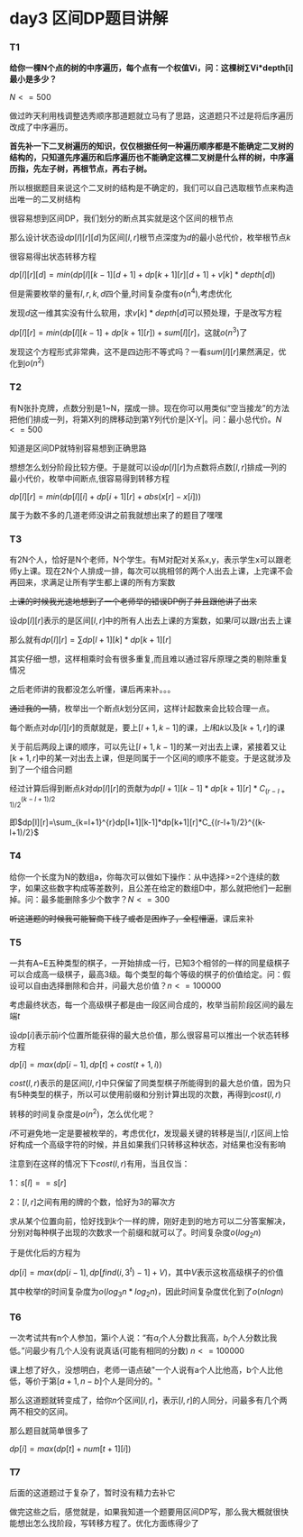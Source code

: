 # day3 区间DP题目讲解

### T1

**给你一棵N个点的树的中序遍历，每个点有一个权值Vi，问：这棵树∑Vi*depth[i]最小是多少？**

$N<=500$



做过昨天利用栈调整选秀顺序那道题就立马有了思路，这道题只不过是将后序遍历改成了中序遍历。

**首先补一下二叉树遍历的知识，仅仅根据任何一种遍历顺序都是不能确定二叉树的结构的，只知道先序遍历和后序遍历也不能确定这棵二叉树是什么样的树，中序遍历指，先左子树，再根节点，再右子树。**

所以根据题目来说这个二叉树的结构是不确定的，我们可以自己选取根节点来构造出唯一的二叉树结构

很容易想到区间DP，我们划分的断点其实就是这个区间的根节点

那么设计状态设$dp[l][r][d]$为区间$[l,r]$根节点深度为$d$的最小总代价，枚举根节点$k$

很容易得出状态转移方程

$dp[l][r][d]=min(dp[l][k-1][d+1]+dp[k+1][r][d+1]+v[k]*depth[d])$

但是需要枚举的量有$l,r,k,d$四个量,时间复杂度有$o(n^4)$,考虑优化

发现$d$这一维其实没有什么软用，求$v[k]*depth[d]$可以预处理，于是改写方程

$dp[l][r]=min(dp[l][k-1]+dp[k+1][r])+sum[l][r]$，这就$o(n^3)$了

发现这个方程形式非常典，这不是四边形不等式吗？一看$sum[l][r]$果然满足，优化到$o(n^2)$

### T2

有N张扑克牌，点数分别是1~N，摆成一排。现在你可以用类似“空当接龙”的方法把他们排成一列，将第X列的牌移动到第Y列代价是|X-Y|。问：最小总代价。$N<=500$

知道是区间DP就特别容易想到正确思路

想想怎么划分阶段比较方便。于是就可以设$dp[l][r]$为点数将点数$[l,r]$排成一列的最小代价，枚举中间断点,很容易得到转移方程

$dp[l][r]=min(dp[l][i]+dp[i+1][r]+abs(x[r]-x[i]))$

属于为数不多的几道老师没讲之前我就想出来了的题目了嘿嘿

### T3

有2N个人，恰好是N个老师，N个学生。有M对配对关系x,y，表示学生x可以跟老师y上课。现在2N个人排成一排，每次可以挑相邻的两个人出去上课，上完课不会再回来，求满足让所有学生都上课的所有方案数

~~上课的时候我光速地想到了一个老师举的错误DP例子并且跟他讲了出来~~

设$dp[l][r]$表示的是区间$[l,r]$中的所有人出去上课的方案数，如果$l$可以跟$r$出去上课

那么就有$dp[l][r]=\sum dp[l+1][k]*dp[k+1][r]$

其实仔细一想，这样相乘时会有很多重复,而且难以通过容斥原理之类的剔除重复情况

之后老师讲的我都没怎么听懂，课后再来补。。。

~~通过我的一猜~~，枚举出一个断点$k$划分区间，这样计起数来会比较合理一点。

每个断点对$dp[l][r]$的贡献就是，要上$[l+1,k-1]$的课，上$l$和$k$以及$[k+1,r]$的课

关于前后两段上课的顺序，可以先让$[l+1,k-1]$的某一对出去上课，紧接着又让$[k+1,r]$中的某一对出去上课，但是同属于一个区间的顺序不能变。于是这就涉及到了一个组合问题

经过计算后得到断点$k$对$dp[l][r]$的贡献为$dp[l+1][k-1]*dp[k+1][r]*C_{(r-l+1)/2}^{(k-l+1)/2}$

即$dp[l][r]=\sum_{k=l+1}^{r}dp[l+1][k-1]*dp[k+1][r]*C_{(r-l+1)/2}^{(k-l+1)/2}$

### T4

给你一个长度为N的数组a，你每次可以做如下操作：从中选择>=2个连续的数字，如果这些数字构成等差数列，且公差在给定的数组D中，那么就把他们一起删掉。问：最多能删除多少个数字？$N<=300$

~~听这道题的时候我可能智商下线了或者是困炸了，全程懵逼~~，课后来补

### T5

一共有A~E五种类型的棋子，一开始排成一行，已知3个相邻的一样的同星级棋子可以合成高一级棋子，最高3级。每个类型的每个等级的棋子的价值给定。问：假设可以自由选择删除和合并，问最大总价值？$n<=100000$

考虑最终状态，每一个高级棋子都是由一段区间合成的，枚举当前阶段区间的最左端$t$

设$dp[i]$表示前$i$个位置所能获得的最大总价值，那么很容易可以推出一个状态转移方程

$dp[i]=max(dp[i-1],dp[t]+cost(t+1,i))$

$cost(l,r)$表示的是区间$[l,r]$中只保留了同类型棋子所能得到的最大总价值，因为只有5种类型的棋子，所以可以使用前缀和分别计算出现的次数，再得到$cost(l,r)$

转移的时间复杂度是$o(n^2)$，怎么优化呢？

$i$不可避免地一定是要被枚举的，考虑优化$t$，发现最关键的转移是当$[l,r]$区间上恰好构成一个高级字符的时候，并且如果我们只转移这种状态，对结果也没有影响

注意到在这样的情况下下$cost(l,r)$有用，当且仅当：

1：$s[l]==s[r]$

2：$[l,r]$之间有用的牌的个数，恰好为3的幂次方

求从某个位置向前，恰好找到$k$个一样的牌，刚好走到的地方可以二分答案解决，分别对每种棋子出现的次数求一个前缀和就可以了。时间复杂度$o(log_2n)$

于是优化后的方程为

$dp[i]=max(dp[i-1],dp[find(i,3^t)-1]+V)$，其中$V$表示这枚高级棋子的价值

其中枚举$t$的时间复杂度为$o(log_3n*log_2n)$，因此时间复杂度优化到了$o(nlogn)$

### T6

一次考试共有n个人参加，第i个人说：“有$a_i$个人分数比我高，$b_i$个人分数比我低。”问最少有几个人没有说真话(可能有相同的分数) $n<=100000$

课上想了好久，没想明白，老师一语点破"一个人说有a个人比他高，b个人比他低，等价于第$[a+1,n-b]$个人是同分的。"

那么这道题就转变成了，给你$n$个区间$[l,r]$，表示$[l,r]$的人同分，问最多有几个两两不相交的区间。

那么题目就简单很多了

$dp[i]=max(dp[t]+num[t+1][i])$

### T7 

后面的这道题过于复杂了，暂时没有精力去补它

做完这些之后，感觉就是，如果我知道一个题要用区间DP写，那么我大概就很快能想出怎么找阶段，写转移方程了。优化方面练得少了
